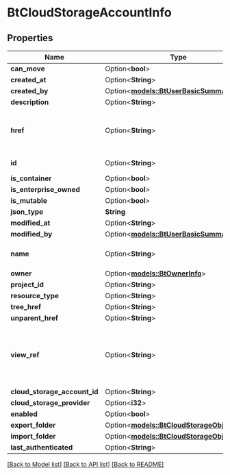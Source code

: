 # BtCloudStorageAccountInfo

## Properties

Name | Type | Description | Notes
------------ | ------------- | ------------- | -------------
**can_move** | Option<**bool**> |  | [optional]
**created_at** | Option<**String**> |  | [optional]
**created_by** | Option<[**models::BtUserBasicSummaryInfo**](BTUserBasicSummaryInfo.md)> |  | [optional]
**description** | Option<**String**> |  | [optional]
**href** | Option<**String**> | URI to fetch complete information of the resource. | [optional]
**id** | Option<**String**> | Id of the resource. | [optional]
**is_container** | Option<**bool**> |  | [optional]
**is_enterprise_owned** | Option<**bool**> |  | [optional]
**is_mutable** | Option<**bool**> |  | [optional]
**json_type** | **String** |  | 
**modified_at** | Option<**String**> |  | [optional]
**modified_by** | Option<[**models::BtUserBasicSummaryInfo**](BTUserBasicSummaryInfo.md)> |  | [optional]
**name** | Option<**String**> | Name of the resource. | [optional]
**owner** | Option<[**models::BtOwnerInfo**](BTOwnerInfo.md)> |  | [optional]
**project_id** | Option<**String**> |  | [optional]
**resource_type** | Option<**String**> |  | [optional]
**tree_href** | Option<**String**> |  | [optional]
**unparent_href** | Option<**String**> |  | [optional]
**view_ref** | Option<**String**> | URI to visualize the resource in a webclient if applicable. | [optional]
**cloud_storage_account_id** | Option<**String**> |  | [optional]
**cloud_storage_provider** | Option<**i32**> |  | [optional]
**enabled** | Option<**bool**> |  | [optional]
**export_folder** | Option<[**models::BtCloudStorageObjectInfo**](BTCloudStorageObjectInfo.md)> |  | [optional]
**import_folder** | Option<[**models::BtCloudStorageObjectInfo**](BTCloudStorageObjectInfo.md)> |  | [optional]
**last_authenticated** | Option<**String**> |  | [optional]

[[Back to Model list]](../README.md#documentation-for-models) [[Back to API list]](../README.md#documentation-for-api-endpoints) [[Back to README]](../README.md)


